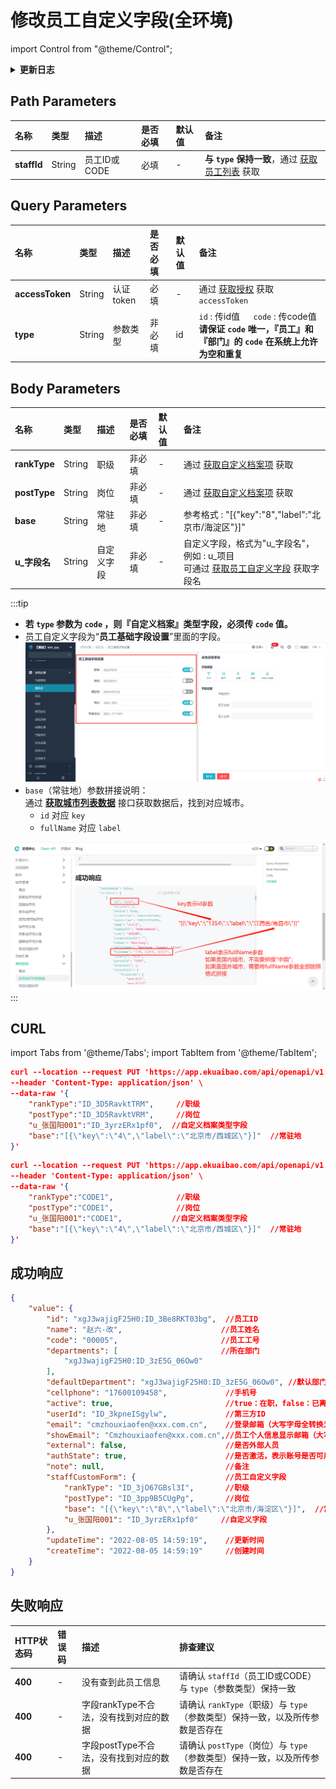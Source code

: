 # 修改员工自定义字段(全环境)

import Control from "@theme/Control";

<Control
method="PUT"
url="/api/openapi/v1.1/staffs/$`staffId`/customFields"
/>

<details>
  <summary><b>更新日志</b></summary>
  <div>

  [**1.4.0**](/docs/open-api/notice/update-log#140) &emsp; -> 🚀 接口升级 `v1.1` 版本，新增 `type` 类型参数，支持 `id` 或 `code` 传参。<br/>
  [**0.7.149**](/docs/open-api/notice/update-log#07149) -> 🆕 新增了本接口。<br/>

  </div>
</details>

## Path Parameters

| 名称 | 类型 | 描述 | 是否必填 | 默认值 | 备注 |
| :--- | :--- | :--- | :--- |:--- | :--- |
| **staffId** | String | 员工ID或CODE | 必填 | - | **与 `type` 保持一致**，通过 [获取员工列表](/docs/open-api/corporation/get-all-staffs) 获取 | 

## Query Parameters

| 名称 | 类型 | 描述 | 是否必填 | 默认值 | 备注 |
| :--- | :--- | :--- | :--- |:--- | :--- |
| **accessToken** | String | 认证token | 必填  | - | 通过 [获取授权](/docs/open-api/getting-started/auth) 获取 `accessToken` |
| **type**        | String | 参数类型   | 非必填 | id | `id` : 传id值 &emsp; `code` : 传code值<br/>**请保证 `code` 唯一，『员工』和『部门』的 `code` 在系统上允许为空和重复** |


## Body Parameters

| 名称 | 类型 | 描述 | 是否必填 | 默认值 | 备注 |
| :--- | :--- | :--- | :--- |:--- | :--- |
| **rankType** | String | 职级	    | 非必填 | - | 通过 [获取自定义档案项](/docs/open-api/dimensions/get-dimension-items) 获取 |
| **postType** | String | 岗位	    | 非必填 | - | 通过 [获取自定义档案项](/docs/open-api/dimensions/get-dimension-items) 获取 |
| **base**     | String | 常驻地     | 非必填 | - | 参考格式 : "[{\"key\":\"8\",\"label\":\"北京市/海淀区\"}]" |
| **u_字段名**  | String | 自定义字段	| 非必填 | - | 自定义字段，格式为"u\_字段名"，例如 : u\_项目<br/>可通过 [获取员工自定义字段](/docs/open-api/contacts/get-allCustomeProperty) 获取字段名|

:::tip
- **若 `type` 参数为 `code` ，则『自定义档案』类型字段，必须传 `code` 值。**
- 员工自定义字段为“**员工基础字段设置**”里面的字段。
  ![image](images/customFields.png)
- `base`（常驻地）参数拼接说明：<br/>
  通过 **[获取城市列表数据](/docs/open-api/basedata/get-basedata-city)** 接口获取数据后，找到对应城市。
  - `id` 对应 `key`
  - `fullName` 对应 `label`

![城市字段拼接示例](images/城市字段拼接示例.png)
:::

## CURL

import Tabs from '@theme/Tabs';
import TabItem from '@theme/TabItem';

<Tabs>
<TabItem value="id" label="id" default>

```json
curl --location --request PUT 'https://app.ekuaibao.com/api/openapi/v1.1/staffs/$xgJ3wajigF25H0:ID_3Be8RKT03bg/customFields?accessToken=ID_3D5RavktZRM:xgJ3wajigF25H0' \
--header 'Content-Type: application/json' \
--data-raw '{
    "rankType":"ID_3D5RavktTRM",     //职级       
    "postType":"ID_3D5RavktVRM",     //岗位
    "u_张国阳001":"ID_3yrzERx1pf0",  //自定义档案类型字段
    "base":"[{\"key\":\"4\",\"label\":\"北京市/西城区\"}]"  //常驻地
}'
```
</TabItem>
<TabItem value="code" label="code">

```json
curl --location --request PUT 'https://app.ekuaibao.com/api/openapi/v1.1/staffs/$00005/customFields?accessToken=ID_3D5RavktZRM:xgJ3wajigF25H0&type=code' \
--header 'Content-Type: application/json' \
--data-raw '{
    "rankType":"CODE1",              //职级    
    "postType":"CODE1",              //岗位
    "u_张国阳001":"CODE1",           //自定义档案类型字段
    "base":"[{\"key\":\"4\",\"label\":\"北京市/西城区\"}]"  //常驻地
}'
```
</TabItem>
</Tabs>

## 成功响应
```json
{
    "value": {
        "id": "xgJ3wajigF25H0:ID_3Be8RKT03bg",  //员工ID
        "name": "赵六-改",                      //员工姓名
        "code": "00005",                       //员工工号
        "departments": [                       //所在部门
            "xgJ3wajigF25H0:ID_3zE5G_06Ow0"
        ],
        "defaultDepartment": "xgJ3wajigF25H0:ID_3zE5G_06Ow0", //默认部门ID
        "cellphone": "17600109458",             //手机号
        "active": true,                         //true：在职，false：已离职（账号逻辑删除，在系统上不可见）
        "userId": "ID_3kpneISgylw",             //第三方ID
        "email": "cmzhouxiaofen@xxx.com.cn",    //登录邮箱（大写字母全转换为小写字母）
        "showEmail": "Cmzhouxiaofen@xxx.com.cn",//员工个人信息显示邮箱（大写字母保持不变）
        "external": false,                      //是否外部人员
        "authState": true,                      //是否激活，表示账号是否可用
        "note": null,                           //备注
        "staffCustomForm": {                    //员工自定义字段
            "rankType": "ID_3jO67GBsl3I",       //职级
            "postType": "ID_3pp9B5CUgPg",       //岗位
            "base": "[{\"key\":\"8\",\"label\":\"北京市/海淀区\"}]",  //常驻地
            "u_张国阳001": "ID_3yrzERx1pf0"     //自定义字段
        },
        "updateTime": "2022-08-05 14:59:19",    //更新时间
        "createTime": "2022-08-05 14:59:19"     //创建时间
    }
}
```

## 失败响应

| HTTP状态码 | 错误码 | 描述 | 排查建议 |
| :--- | :--- | :--- | :--- |
| **400** | - | 没有查到此员工信息 | 请确认 `staffId`（员工ID或CODE）与 `type`（参数类型）保持一致 | 
| **400** | - | 字段rankType不合法，没有找到对应的数据 | 请确认 `rankType`（职级）与 `type`（参数类型）保持一致，以及所传参数是否存在 | 
| **400** | - | 字段postType不合法，没有找到对应的数据 | 请确认 `postType`（岗位）与 `type`（参数类型）保持一致，以及所传参数是否存在 | 
